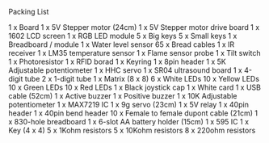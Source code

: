 Packing List

1 x Board
1 x 5V Stepper motor (24cm)
1 x 5V Stepper motor drive board
1 x 1602 LCD screen
1 x RGB LED module
5 x Big keys
5 x Small keys
1 x Breadboard / module
1 x Water level sensor
65 x Bread cables
1 x IR receiver
1 x LM35 temperature sensor
1 x Flame sensor probe
1 x Tilt switch
1 x Photoresistor
1 x RFID borad
1 x Keyring
1 x 8pin header
1 x 5K Adjustable potentiometer
1 x HHC servo
1 x SR04 ultrasound board
1 x 4-digit tube
2 x 1-digit tube
1 x Matrix (8 x 8)
6 x White LEDs
10 x Yellow LEDs
10 x Green LEDs
10 x Red LEDs
1 x Black joystick cap
1 x White card
1 x USB cable (52cm)
1 x Active buzzer
1 x Positive buzzer
1 x 10K Adjustable potentiometer
1 x MAX7219 IC
1 x 9g servo (23cm)
1 x 5V relay
1 x 40pin header
1 x 40pin bend header
10 x Female to female dupont cable (21cm)
1 x 830-hole breadboard
1 x 6-slot AA battery holder (15cm)
1 x 595 IC
1 x Key (4 x 4)
5 x 1Kohm resistors
5 x 10Kohm resistors
8 x 220ohm resistors